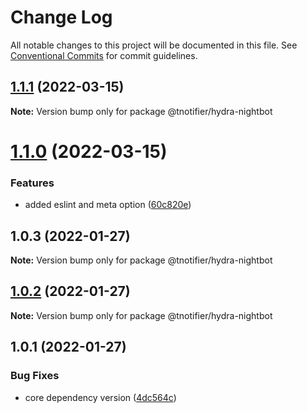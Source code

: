 # Change Log

All notable changes to this project will be documented in this file.
See [Conventional Commits](https://conventionalcommits.org) for commit guidelines.

## [1.1.1](https://github.com/tnotifier/hydra/compare/@tnotifier/hydra-nightbot@1.1.0...@tnotifier/hydra-nightbot@1.1.1) (2022-03-15)

**Note:** Version bump only for package @tnotifier/hydra-nightbot





# [1.1.0](https://github.com/tnotifier/hydra/compare/@tnotifier/hydra-nightbot@1.0.3...@tnotifier/hydra-nightbot@1.1.0) (2022-03-15)


### Features

* added eslint and meta option ([60c820e](https://github.com/tnotifier/hydra/commit/60c820e6c53250cdf3d35925a269e2142e2e89cf))





## 1.0.3 (2022-01-27)

**Note:** Version bump only for package @tnotifier/hydra-nightbot





## [1.0.2](https://github.com/tnotifier/hydra/compare/@tnotifier/hydra-nightbot@1.0.1...@tnotifier/hydra-nightbot@1.0.2) (2022-01-27)

**Note:** Version bump only for package @tnotifier/hydra-nightbot





## 1.0.1 (2022-01-27)


### Bug Fixes

* core dependency version ([4dc564c](https://github.com/tnotifier/hydra/commit/4dc564cbff42c3780f0b32d1867a7dce97b27a28))
